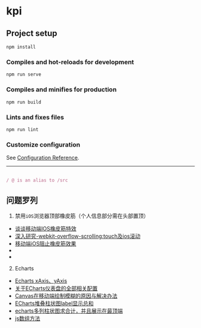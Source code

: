 # kpi

## Project setup
```
npm install
```

### Compiles and hot-reloads for development
```
npm run serve
```

### Compiles and minifies for production
```
npm run build
```

### Lints and fixes files
```
npm run lint
```

### Customize configuration
See [Configuration Reference](https://cli.vuejs.org/config/).


------

## 

```javascript
/ @ is an alias to /src
```

## 问题罗列

1. 禁用`iOS`浏览器顶部橡皮筋（个人信息部分需在头部置顶）
- [谈谈移动端IOS橡皮筋特效](https://blog.csdn.net/u010377383/article/details/102998708)
- [深入研究-webkit-overflow-scrolling:touch及ios滚动](https://www.cnblogs.com/xiahj/p/8036419.html)
- [移动端iOS阻止橡皮筋效果](https://www.cnblogs.com/cuncunjun/p/7493782.html)
- [](https://blog.csdn.net/qq_36826506/article/details/81269023)
- [](https://blog.csdn.net/qq_31201781/article/details/89843628)

2. Echarts
- [Echarts xAxis、yAxis](https://www.cnblogs.com/zqq-blog/p/10636102.html)
- [关于ECharts仪表盘的全部相关配置](http://www.manongjc.com/detail/18-foolhhekasbjsix.html)
- [Canvas在移动端绘制模糊的原因与解决办法](https://segmentfault.com/a/1190000019007037)
- [ECharts堆叠柱状图label显示总和](https://www.cnblogs.com/huaxiaguyuan/p/11097474.html)
- [echarts多列柱状图求合计，并且展示在最顶端](https://blog.csdn.net/qq_36612779/article/details/78810107)
- [js数组方法](https://www.cnblogs.com/sgs123/archive/2019/04/29/10790973.html)
